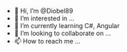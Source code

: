 - 👋 Hi, I’m @Diobel89
- 👀 I’m interested in ...
- 🌱 I’m currently learning C#, Angular
- 💞️ I’m looking to collaborate on ...
- 📫 How to reach me ...

<!---
Diobel89/Diobel89 is a ✨ special ✨ repository because its `README.md` (this file) appears on your GitHub profile.
You can click the Preview link to take a look at your changes.
--->
